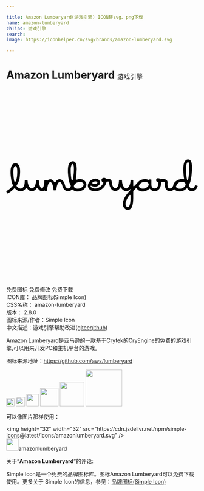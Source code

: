 ```yaml
---

title: Amazon Lumberyard(游戏引擎) ICON转svg、png下载
name: amazon-lumberyard
zhTips: 游戏引擎
search: 
image: https://iconhelper.cn/svg/brands/amazon-lumberyard.svg

---
```


# Amazon Lumberyard  <small style="font-size: 60%;font-weight: 100">游戏引擎</small>

<div id="svg" class="svg-wrap">
<svg role="img" viewBox="0 0 24 24" xmlns="http://www.w3.org/2000/svg"><title>Amazon Lumberyard icon</title><path d="M23.927,12.153c-0.051-0.011-0.102-0.022-0.153-0.034c-0.077-0.017-0.091-0.011-0.119,0.061 c-0.036,0.093-0.082,0.178-0.158,0.244c-0.166,0.144-0.374,0.079-0.472-0.063c-0.047-0.068-0.073-0.145-0.088-0.226 c-0.013-0.075-0.014-0.091,0.016-0.146c0.069-0.127,0.127-0.277,0.161-0.424c0.067-0.287,0.107-0.563,0.137-0.868 c0.017-0.179,0.032-0.361,0.036-0.542c0.006-0.256,0.017-0.513-0.026-0.768c-0.019-0.111-0.045-0.221-0.103-0.319 c-0.072-0.123-0.178-0.193-0.322-0.202c-0.187-0.012-0.328,0.068-0.432,0.221c-0.069,0.101-0.108,0.215-0.138,0.333 c-0.047,0.183-0.06,0.37-0.066,0.557c-0.005,0.166,0.001,0.333,0.01,0.5c0.007,0.138,0.022,0.276,0.037,0.414 c0.012,0.113,0.026,0.227,0.044,0.339c0.018,0.113-0.013,0.132-0.121,0.116c-0.125-0.018-0.251-0.013-0.376,0.007 c-0.189,0.031-0.357,0.115-0.508,0.229c-0.168,0.126-0.294,0.284-0.341,0.494c-0.007,0.032-0.005,0.072-0.019,0.1 c-0.044,0.09-0.097,0.169-0.172,0.237c-0.084,0.077-0.179,0.1-0.286,0.091c-0.103-0.009-0.153-0.073-0.189-0.157 c-0.039-0.093-0.058-0.191-0.059-0.291c-0.001-0.111,0.008-0.222,0.009-0.333c0.001-0.112-0.045-0.202-0.132-0.272 c-0.078-0.062-0.17-0.089-0.266-0.103c-0.151-0.022-0.319-0.011-0.456,0.004c-0.028,0.003-0.036,0-0.059-0.023 c-0.094-0.096-0.208-0.122-0.337-0.099c-0.091,0.016-0.159,0.087-0.181,0.185c-0.019,0.086,0.008,0.178,0.083,0.227 c0.054,0.035,0.09,0.053,0.146,0.063c0.046,0.008,0.05,0.014,0.05,0.056c-0.002,0.06-0.003,0.121-0.01,0.181 c-0.013,0.116-0.039,0.228-0.096,0.332c-0.074,0.136-0.186,0.224-0.341,0.231c-0.228,0.011-0.394-0.131-0.423-0.372 c-0.008-0.066-0.007-0.134-0.008-0.2c-0.001-0.159-0.001-0.317-0.001-0.476c0-0.06-0.013-0.078-0.078-0.078 c-0.057,0-0.117-0.002-0.172-0.003c-0.061-0.001-0.086,0.002-0.091,0.071c-0.047-0.019-0.091-0.044-0.136-0.059 c-0.184-0.062-0.372-0.066-0.561-0.029c-0.238,0.047-0.449,0.149-0.62,0.323c-0.045,0.045-0.085,0.098-0.126,0.144 c-0.118,0.133-0.249,0.264-0.378,0.385c-0.018,0.017-0.047,0.026-0.072,0.016c-0.028-0.012-0.043-0.031-0.043-0.064 c0-0.212,0-0.435-0.001-0.653c0-0.057-0.017-0.074-0.072-0.075c-0.074-0.001-0.147-0.001-0.221,0c-0.042,0-0.051,0.001-0.051,0.044 c0.001,0.129-0.011,0.214-0.025,0.301c-0.03,0.177-0.067,0.288-0.143,0.427c-0.049,0.089-0.108,0.172-0.192,0.232 c-0.121,0.087-0.237,0.085-0.355-0.006c-0.074-0.057-0.13-0.129-0.175-0.21c-0.123-0.222-0.175-0.462-0.179-0.714 c-0.001-0.053-0.02-0.074-0.072-0.075c-0.077-0.001-0.154-0.001-0.231,0c-0.05,0.001-0.07,0.021-0.072,0.072 c-0.003,0.057-0.006,0.114-0.01,0.171c-0.011,0.15-0.041,0.297-0.093,0.439c-0.037,0.104-0.087,0.2-0.167,0.28 c-0.105,0.104-0.253,0.109-0.369,0.015c-0.054-0.044-0.095-0.099-0.127-0.161c-0.093-0.18-0.136-0.384-0.144-0.575 c-0.008-0.206-0.151-0.331-0.324-0.367c-0.106-0.022-0.203-0.022-0.316-0.002c-0.036,0.007-0.064,0.007-0.092-0.03 c-0.047-0.06-0.099-0.09-0.174-0.097c-0.04-0.004-0.091-0.003-0.131,0.002c-0.191,0.022-0.303,0.225-0.224,0.399 c0.03,0.065,0.08,0.115,0.146,0.146c0.064,0.031,0.072,0.044,0.041,0.116c-0.051,0.111-0.114,0.214-0.199,0.301 c-0.248,0.261-0.578,0.401-0.962,0.365c-0.105-0.01-0.201-0.047-0.286-0.11c-0.062-0.046-0.112-0.098-0.127-0.179 c-0.004-0.021-0.001-0.048,0.015-0.057c0.012-0.007,0.039,0,0.052,0.008c0.189,0.1,0.388,0.126,0.596,0.1 c0.152-0.019,0.285-0.09,0.394-0.199c0.204-0.205,0.151-0.502-0.051-0.654c-0.169-0.127-0.36-0.168-0.561-0.125 c-0.354,0.074-0.611,0.286-0.743,0.629c-0.054,0.139-0.069,0.288-0.018,0.434c0.067,0.19,0.202,0.32,0.38,0.406 c0.218,0.106,0.455,0.119,0.689,0.082c0.35-0.056,0.65-0.213,0.887-0.479c0.152-0.17,0.256-0.36,0.326-0.579 c0.011-0.033,0.019-0.064,0.02-0.106c0.001-0.023,0.009-0.026,0.034-0.029c0.075-0.009,0.137-0.012,0.213-0.01 c0.042,0.001,0.072,0.022,0.076,0.062c0.012,0.139,0.029,0.261,0.057,0.383c0.043,0.188,0.117,0.355,0.242,0.506 c0.2,0.242,0.545,0.299,0.79,0.151c0.121-0.073,0.219-0.184,0.283-0.308c0.042-0.082,0.105-0.092,0.155-0.002 c0.061,0.108,0.142,0.2,0.242,0.275c0.169,0.127,0.364,0.174,0.568,0.107c0.121-0.04,0.218-0.103,0.306-0.195 c0.014-0.014,0.038-0.036,0.05-0.051c0.004,0.109,0.004,0.118-0.04,0.166c-0.185,0.197-0.362,0.4-0.511,0.626 c-0.139,0.211-0.263,0.429-0.34,0.671c-0.061,0.19-0.091,0.383-0.054,0.583c0.042,0.226,0.152,0.396,0.347,0.511 c0.117,0.069,0.277,0.092,0.4,0.048c0.137-0.049,0.248-0.115,0.329-0.262c0.034-0.063,0.067-0.137,0.09-0.205 c0.054-0.158,0.077-0.326,0.095-0.496c0.014-0.126,0.021-0.273,0.026-0.41c0.005-0.134,0.002-0.268,0.002-0.402 c0-0.175,0.002-0.351,0.003-0.526c0-0.037-0.003-0.045,0.027-0.077c0.106-0.109,0.201-0.204,0.3-0.311 c0.045-0.046,0.09-0.047,0.121,0.011c0.073,0.135,0.175,0.224,0.303,0.288c0.189,0.095,0.395,0.11,0.601,0.083 c0.245-0.032,0.456-0.131,0.642-0.294c0.052-0.046,0.079-0.042,0.126,0.013c0.194,0.221,0.44,0.302,0.725,0.244 c0.218-0.044,0.378-0.178,0.49-0.366c0.105-0.177,0.141-0.375,0.156-0.577c0.003-0.042,0.004-0.087,0.004-0.127 c0-0.041,0.027-0.07,0.069-0.072c0.073-0.004,0.156-0.004,0.229-0.003c0.047,0.001,0.086,0.003,0.132,0.013 c0.039,0.009,0.046,0.026,0.041,0.064c-0.006,0.052-0.014,0.104-0.014,0.156c-0.002,0.146,0.01,0.29,0.048,0.432 c0.028,0.105,0.069,0.208,0.137,0.294c0.105,0.132,0.244,0.197,0.412,0.203c0.204,0.007,0.383-0.051,0.531-0.195 c0.042-0.041,0.075-0.04,0.12,0.005c0.14,0.136,0.311,0.199,0.5,0.218c0.22,0.022,0.433-0.017,0.635-0.111 c0.127-0.059,0.243-0.135,0.34-0.237c0.048-0.05,0.098-0.048,0.141,0.019c0.181,0.284,0.537,0.401,0.859,0.223 c0.204-0.112,0.327-0.284,0.394-0.507C24.012,12.195,23.995,12.167,23.927,12.153z M10.849,11.723 c0.085-0.063,0.181-0.094,0.287-0.102c0.089-0.007,0.173,0.012,0.243,0.071c0.055,0.046,0.058,0.091,0.007,0.141 c-0.082,0.079-0.164,0.107-0.288,0.104c-0.081-0.002-0.156-0.01-0.233-0.04c-0.018-0.007-0.037-0.014-0.053-0.024 c-0.026-0.015-0.037-0.033-0.037-0.053C10.774,11.783,10.806,11.754,10.849,11.723z M15.573,13.971 c-0.013,0.198-0.028,0.397-0.089,0.588c-0.025,0.078-0.062,0.184-0.125,0.238c-0.079,0.068-0.163,0.079-0.252,0.003 c-0.101-0.081-0.14-0.182-0.149-0.315c-0.013-0.197,0.05-0.377,0.132-0.552c0.096-0.207,0.218-0.392,0.357-0.572 c0.021-0.027,0.043-0.053,0.08-0.042c0.032,0.01,0.055,0.034,0.056,0.072c0.001,0.072,0,0.144,0,0.216 C15.583,13.673,15.581,13.85,15.573,13.971z M17.828,12.137c-0.051,0.112-0.138,0.194-0.24,0.259 c-0.145,0.092-0.304,0.14-0.456,0.141c-0.134,0-0.242-0.02-0.34-0.08c-0.085-0.052-0.143-0.123-0.15-0.227 c-0.005-0.08,0.02-0.154,0.068-0.215c0.091-0.117,0.205-0.218,0.339-0.271c0.189-0.075,0.392-0.102,0.577-0.029 c0.107,0.042,0.198,0.11,0.227,0.224C17.869,12.01,17.857,12.074,17.828,12.137z M22.444,12.166 c-0.064,0.117-0.163,0.199-0.279,0.261c-0.133,0.072-0.275,0.109-0.402,0.109c-0.131,0-0.235-0.017-0.326-0.072 c-0.069-0.042-0.116-0.081-0.148-0.161c-0.009-0.022-0.01-0.054,0.003-0.078c0.054-0.101,0.11-0.203,0.174-0.298 c0.076-0.114,0.184-0.186,0.319-0.221c0.162-0.042,0.322-0.051,0.481,0.009c0.113,0.043,0.197,0.114,0.223,0.24 C22.503,12.032,22.48,12.101,22.444,12.166z M22.875,11.009c-0.016,0.126-0.043,0.25-0.066,0.375 c-0.008,0.044-0.036,0.069-0.071,0.069c-0.032,0.001-0.061-0.022-0.069-0.065c-0.023-0.118-0.047-0.237-0.063-0.356 c-0.014-0.111-0.025-0.213-0.037-0.32c-0.013-0.117-0.018-0.234-0.023-0.352c-0.003-0.101-0.01-0.203-0.007-0.304 c0.006-0.197,0.011-0.395,0.067-0.586c0.019-0.065,0.04-0.121,0.074-0.18c0.02-0.035,0.05-0.072,0.091-0.079 c0.039-0.007,0.089,0.003,0.104,0.04c0.024,0.06,0.036,0.114,0.048,0.177c0.029,0.156,0.034,0.324,0.031,0.483 c-0.003,0.175-0.009,0.34-0.022,0.514C22.919,10.62,22.9,10.815,22.875,11.009z M9.912,11.638c-0.146-0.185-0.343-0.278-0.571-0.298 c-0.169-0.015-0.339,0.006-0.501,0.059c-0.058,0.019-0.122-0.004-0.123-0.065c0-0.038,0.021-0.154,0.033-0.235 c0.013-0.08,0.026-0.208,0.042-0.39c0.016-0.182,0.023-0.365,0.034-0.548c0.003-0.047,0.005-0.093,0.003-0.14 C8.827,9.927,8.819,9.834,8.812,9.741C8.803,9.617,8.779,9.496,8.732,9.38C8.6,9.038,8.262,9.054,8.072,9.169 C7.967,9.232,7.898,9.33,7.848,9.439c-0.087,0.19-0.107,0.402-0.121,0.607c-0.007,0.101-0.004,0.228-0.005,0.329 c-0.001,0.183,0.021,0.39,0.038,0.573c0.018,0.185,0.039,0.3,0.07,0.466c0.047,0.253,0.123,0.482,0.241,0.711 c0.017,0.033,0.016,0.064,0.005,0.097c-0.01,0.031-0.032,0.08-0.048,0.107c-0.097,0.162-0.338,0.276-0.538,0.04 c-0.074-0.091-0.111-0.187-0.141-0.303c-0.016-0.061-0.034-0.122-0.056-0.181c-0.06-0.16-0.144-0.314-0.286-0.416 c-0.149-0.107-0.316-0.155-0.494-0.089c-0.103,0.038-0.193,0.11-0.26,0.194c-0.033,0.041-0.056,0.081-0.086,0.127 c-0.038,0.058-0.106,0.062-0.144,0.005c-0.074-0.111-0.138-0.198-0.243-0.267c-0.083-0.055-0.176-0.088-0.274-0.084 c-0.099,0.004-0.198,0.029-0.277,0.093c-0.036,0.028-0.074,0.062-0.107,0.1c-0.013-0.051-0.033-0.087-0.082-0.088 c-0.057-0.001-0.115-0.001-0.174-0.001c-0.054,0-0.098,0.022-0.099,0.094c-0.001,0.029-0.003,0.104-0.003,0.133 c-0.007,0.176-0.029,0.311-0.078,0.485c-0.027,0.096-0.063,0.177-0.121,0.261c-0.067,0.097-0.145,0.091-0.208,0.027 c-0.038-0.039-0.071-0.087-0.096-0.135c-0.124-0.234-0.167-0.459-0.179-0.75c-0.003-0.07-0.027-0.113-0.109-0.115 c-0.046-0.001-0.091-0.001-0.137,0c-0.059,0.001-0.106,0.05-0.108,0.109c-0.007,0.185-0.05,0.373-0.123,0.548 c-0.049,0.119-0.097,0.209-0.212,0.305c-0.07,0.058-0.113,0.084-0.203,0.084c-0.069,0-0.133-0.035-0.183-0.075 c-0.081-0.065-0.135-0.138-0.181-0.227c-0.101-0.204-0.159-0.417-0.161-0.641c-0.001-0.06-0.041-0.102-0.096-0.103 c-0.062-0.001-0.124,0-0.187,0c-0.057,0-0.07-0.001-0.071,0.065c-0.003,0.108-0.008,0.234-0.023,0.344 c-0.018,0.128-0.045,0.24-0.102,0.356c-0.061,0.123-0.141,0.218-0.259,0.268c-0.042,0.018-0.084,0.028-0.147,0.028 c-0.07,0-0.134-0.019-0.198-0.054c-0.102-0.055-0.199-0.142-0.282-0.238c-0.026-0.033-0.03-0.082-0.007-0.116 c0.1-0.144,0.176-0.29,0.245-0.468c0.043-0.109,0.083-0.234,0.112-0.376c0.022-0.108,0.037-0.265,0.049-0.398 c0.013-0.156,0.022-0.314,0.023-0.47c0.001-0.09-0.004-0.205-0.014-0.326c-0.012-0.136-0.04-0.275-0.098-0.402 C1.535,9.514,1.423,9.383,1.247,9.35C1.096,9.321,0.925,9.353,0.806,9.454C0.729,9.519,0.677,9.606,0.638,9.697 c-0.083,0.189-0.106,0.395-0.114,0.597c-0.008,0.196-0.003,0.422,0.02,0.617c0.02,0.167,0.039,0.326,0.063,0.492 c0.035,0.238,0.092,0.436,0.192,0.655c0.025,0.055,0.033,0.094-0.009,0.136c-0.062,0.063-0.125,0.132-0.188,0.193 c-0.172,0.166-0.358,0.311-0.562,0.436c-0.035,0.021-0.048,0.065-0.032,0.102c0.023,0.054,0.06,0.115,0.089,0.168 c0.027,0.049,0.073,0.053,0.122,0.028c0.045-0.023,0.118-0.077,0.166-0.109c0.218-0.146,0.406-0.314,0.498-0.406 c0.04-0.04,0.073-0.07,0.097-0.093c0.033-0.033,0.088-0.027,0.129,0.019c0.079,0.088,0.192,0.173,0.297,0.232 c0.184,0.103,0.377,0.139,0.585,0.075c0.186-0.057,0.324-0.172,0.432-0.331c0.064-0.094,0.125-0.091,0.189,0.008 c0.042,0.066,0.106,0.132,0.167,0.181c0.101,0.081,0.237,0.148,0.385,0.152c0.182,0.005,0.317-0.046,0.45-0.158 c0.072-0.06,0.127-0.126,0.18-0.203c0.029-0.043,0.076-0.061,0.115-0.043c0.025,0.012,0.047,0.046,0.062,0.069 c0.051,0.082,0.11,0.152,0.184,0.217c0.179,0.157,0.404,0.153,0.555,0.043c0.015-0.011,0.041-0.031,0.061-0.044 c0.009,0.073,0.043,0.08,0.115,0.081c0.057,0.001,0.134,0,0.19,0c0.043,0,0.043,0,0.043-0.036c0-0.071,0.001-0.143,0.006-0.218 c0.012-0.171,0.05-0.36,0.107-0.527c0.037-0.108,0.093-0.203,0.178-0.282c0.03-0.029,0.07-0.047,0.103-0.047 c0.056,0,0.087,0.028,0.12,0.061c0.038,0.039,0.082,0.089,0.105,0.139c0.094,0.203,0.132,0.359,0.162,0.572 c0.009,0.078,0.011,0.163,0.009,0.241c-0.001,0.03,0.007,0.029,0.042,0.03c0.093,0.001,0.208-0.002,0.301-0.002 c0.027,0,0.026-0.001,0.026-0.028c0-0.079,0.004-0.181,0.015-0.259c0.023-0.157,0.05-0.291,0.107-0.434 c0.04-0.102,0.094-0.208,0.178-0.284c0.055-0.049,0.12-0.05,0.184-0.019c0.036,0.017,0.068,0.048,0.095,0.077 c0.098,0.112,0.138,0.254,0.171,0.397c0.049,0.21,0.142,0.386,0.337,0.53c0.103,0.076,0.224,0.121,0.352,0.128 c0.179,0.01,0.321-0.044,0.462-0.158c0.037-0.03,0.061-0.049,0.084-0.049c0.009,0,0.019,0,0.026,0.001 c0.015,0.002,0.042,0.02,0.075,0.047c0.138,0.122,0.299,0.172,0.477,0.189c0.169,0.016,0.334-0.005,0.496-0.061 c0.25-0.086,0.457-0.223,0.598-0.453C10.077,12.132,10.081,11.851,9.912,11.638z M1.099,11.664c-0.049,0-0.082-0.007-0.098-0.058 c-0.025-0.084-0.05-0.201-0.064-0.302C0.914,11.13,0.9,11.011,0.886,10.839c-0.012-0.143-0.017-0.281-0.016-0.425 c0.001-0.17,0.011-0.348,0.064-0.511c0.02-0.061,0.048-0.122,0.092-0.17c0.061-0.067,0.176-0.068,0.24,0.038 c0.052,0.083,0.072,0.17,0.082,0.266c0.014,0.126,0.019,0.246,0.019,0.379c0,0.181-0.011,0.365-0.027,0.55 c-0.02,0.211-0.069,0.408-0.156,0.61C1.167,11.615,1.146,11.664,1.099,11.664z M8.453,10.618c-0.027,0.275-0.053,0.487-0.098,0.726 c-0.013,0.071-0.033,0.108-0.078,0.108c-0.039,0-0.078-0.002-0.095-0.053c-0.028-0.084-0.04-0.171-0.052-0.26 c-0.019-0.147-0.036-0.3-0.044-0.448c-0.01-0.201-0.016-0.381-0.013-0.582c0.002-0.13,0.016-0.285,0.056-0.41 C8.15,9.634,8.175,9.573,8.208,9.513c0.024-0.043,0.069-0.071,0.123-0.069C8.365,9.446,8.384,9.45,8.405,9.51 c0.023,0.065,0.039,0.127,0.049,0.195c0.021,0.155,0.018,0.253,0.019,0.374C8.475,10.267,8.469,10.45,8.453,10.618z M9.675,12.102 c-0.035,0.097-0.097,0.173-0.179,0.24c-0.126,0.098-0.254,0.159-0.413,0.181c-0.138,0.019-0.279,0.021-0.406-0.039 c-0.101-0.048-0.18-0.114-0.194-0.231c-0.009-0.073,0.012-0.149,0.049-0.211c0.1-0.167,0.255-0.263,0.436-0.321 c0.084-0.027,0.171-0.035,0.26-0.033c0.126,0.002,0.247,0.024,0.352,0.1C9.69,11.866,9.713,11.982,9.675,12.102z"/></svg>
</div>
<detail full-name='amazon-lumberyard'></detail>

<div class="detail-page">
<p>
<span><span class="badge-success badge">免费图标</span> <span class="badge-success badge">免费修改</span>  <span class="badge-success badge">免费下载</span> </span>
<br/>
<span>
ICON库：
<span class="badge-secondary badge">品牌图标(Simple Icon)</span> 
</span>
<br/>
<span>
CSS名称：
<span class="badge-secondary badge">amazon-lumberyard</span> 
</span>

<br/>
<span>
版本：
<span class="badge-secondary badge">2.8.0</span> 
</span>
<br/>
<span>图标来源/作者：<span class="badge-light badge">Simple Icon</span></span> 
<br/>
<span class="zh-detail">中文描述：<span class="badge-primary badge">游戏引擎</span><span class="help-link"><span>帮助改进</span>(<a href="https://gitee.com/liuwave/icon-helper/edit/master/json/brands/amazon-lumberyard.json" target="_blank" rel="noopener noreferrer">gitee</a><a href="https://github.com/liuwave/icon-helper/edit/master/json/brands/amazon-lumberyard.json" target="_blank" rel="noopener noreferrer">github</a></span>)</span><br/>
</p>
</div><div class="description description alert alert-light"><p>Amazon Lumberyard是亚马逊的一款基于Crytek的CryEngine的免费的游戏引擎,可以用来开发PC和主机平台的游戏。</p><p>图标来源地址：<a href="https://github.com/aws/lumberyard" target="_blank" rel="noopener noreferrer">https://github.com/aws/lumberyard</a></p></div>
<div class="alert alert-dark">
<img height="21" width="21" src="https://cdn.jsdelivr.net/npm/simple-icons@latest/icons/amazonlumberyard.svg" />
<img height="24" width="24" src="https://cdn.jsdelivr.net/npm/simple-icons@latest/icons/amazonlumberyard.svg" />
<img height="32" width="32" src="https://cdn.jsdelivr.net/npm/simple-icons@latest/icons/amazonlumberyard.svg" />
<img height="48" width="48" src="https://cdn.jsdelivr.net/npm/simple-icons@latest/icons/amazonlumberyard.svg" />
<img height="64" width="64" src="https://cdn.jsdelivr.net/npm/simple-icons@latest/icons/amazonlumberyard.svg" />
<img height="96" width="96" src="https://cdn.jsdelivr.net/npm/simple-icons@latest/icons/amazonlumberyard.svg" />

</div>
<div>
  <p>可以像图片那样使用：    
  </p>
  <div class="alert alert-primary" style="font-size: 14px">
    &lt;img height="32" width="32" src="https://cdn.jsdelivr.net/npm/simple-icons@latest/icons/amazonlumberyard.svg" /&gt;
    <copy-btn content='<img height="32" width="32" src="https://cdn.jsdelivr.net/npm/simple-icons@latest/icons/amazonlumberyard.svg" />'></copy-btn>
  </div>
  <div class="alert alert-secondary">
    <img height="32" width="32" src="https://cdn.jsdelivr.net/npm/simple-icons@latest/icons/amazonlumberyard.svg" />amazonlumberyard
    <copy-btn content="amazonlumberyard" btn-title="复制图标名称"></copy-btn>
  </div>
</div>
<div class="icon-detail__container">
<p>关于“<b>Amazon Lumberyard</b>”的评论:</p>
</div>
<Vssue title="关于“Amazon Lumberyard”的评论" />
<div><p>Simple Icon是一个免费的品牌图标库。图标Amazon Lumberyard可以免费下载使用。更多关于  Simple Icon的信息，参见：<a target="_blank" href="https://iconhelper.cn/brands.html">品牌图标(Simple Icon)</a>
</p></div>
